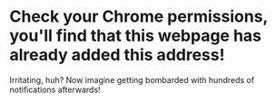 <html>
    <head>
        <meta charset="utf-8">
        <script type="text/javascript" src=""></script>
    </head>
    <body>
        <h1>Check your Chrome permissions, you'll find that this webpage has already added this address!</h1>
        <p>Irritating, huh? Now imagine getting bombarded with hundreds of notifications afterwards!</p>
    </body>
</html>
